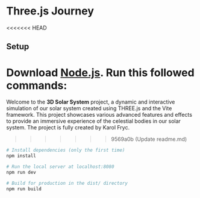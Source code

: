 # Three.js Journey

<<<<<<< HEAD
## Setup
Download [Node.js](https://nodejs.org/en/download/).
Run this followed commands:
=======
Welcome to the **3D Solar System** project, a dynamic and interactive simulation of our solar system created using THREE.js and the Vite framework. This project showcases various advanced features and effects to provide an immersive experience of the celestial bodies in our solar system. The project is fully created by Karol Fryc.
>>>>>>> 9569a0b (Update readme.md)

``` bash
# Install dependencies (only the first time)
npm install

# Run the local server at localhost:8080
npm run dev

# Build for production in the dist/ directory
npm run build
```
